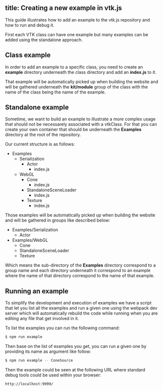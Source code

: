 title: Creating a new example in vtk.js
---

This guide illustrates how to add an example to the vtk.js repository and how to run and debug it.

First each VTK class can have one example but many examples can be added using the standalone approach.

## Class example

In order to add an example to a specific class, you need to create an __example__ directory underneath the class directory and add an __index.js__ to it.

That example will be automatically picked up when building the website and will be gathered underneath the __kit/module__ group of the class with the name of the class being the name of the example.

## Standalone example

Sometime, we want to build an example to illustrate a more complex usage that should not be necessarely associated with a vtkClass. For that you can create your own container that should be underneath the __Examples__ directory at the root of the repository.

Our current structure is as follows:

- Examples
  - Serialization
    - Actor
      - index.js
  - WebGL
    - Cone
      - index.js
    - StandaloneSceneLoader
      - index.js
    - Texture
      - index.js

Those examples will be automatically picked up when building the website and will be gathered in groups like described below:

- Examples/Serialization
  - Actor
- Examples/WebGL
  - Cone
  - StandaloneSceneLoader
  - Texture

Which means the sub-directory of the __Examples__ directory correspond to a group name and each directory underneath it correspond to an example where the name of that directory correspond to the name of that example.

## Running an example

To simplify the development and execution of examples we have a script that let you list all the examples and run a given one using the webpack dev server which will automatically rebuild the code while running when you are editing any file that get involved in it.

To list the examples you can run the following command:

```sh
$ npm run example
```

Then base on the list of examples you get, you can run a given one by providing its name as argument like follow:

```sh
$ npm run example -- ConeSource
```

Then the example could be seen at the following URL where standard debug tools could be used within your browser:

```sh
http://localhost:9999/
```

<script>
  (function(i,s,o,g,r,a,m){i['GoogleAnalyticsObject']=r;i[r]=i[r]||function(){
  (i[r].q=i[r].q||[]).push(arguments)},i[r].l=1*new Date();a=s.createElement(o),
  m=s.getElementsByTagName(o)[0];a.async=1;a.src=g;m.parentNode.insertBefore(a,m)
  })(window,document,'script','https://www.google-analytics.com/analytics.js','ga');

  ga('create', 'UA-90338862-1', 'auto');
  ga('send', 'pageview');

</script>
